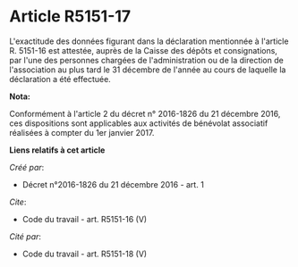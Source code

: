 # Article R5151-17

L'exactitude des données figurant dans la déclaration mentionnée à l'article R. 5151-16 est attestée, auprès de la Caisse des
dépôts et consignations, par l'une des personnes chargées de l'administration ou de la direction de l'association au plus
tard le 31 décembre de l'année au cours de laquelle la déclaration a été effectuée.

**Nota:**

Conformément à l'article 2 du décret n° 2016-1826 du 21 décembre 2016, ces dispositions sont applicables aux activités de
bénévolat associatif réalisées à compter du 1er janvier 2017.

**Liens relatifs à cet article**

_Créé par_:

  - Décret n°2016-1826 du 21 décembre 2016 - art. 1

_Cite_:

  - Code du travail - art. R5151-16 (V)

_Cité par_:

  - Code du travail - art. R5151-18 (V)
